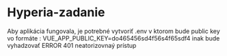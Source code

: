 # Hyperia-zadanie
Aby aplikácia fungovala, je potrebné vytvoriť .env v ktorom bude public key vo formáte :
VUE_APP_PUBLIC_KEY=do465456sd4f56s4f65sdf4 
inak bude vyhadzovať ERROR 401 neatorizovnaý prístup
